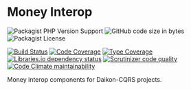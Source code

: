# Money Interop

![Packagist PHP Version Support](https://img.shields.io/packagist/php-v/daikon/money-interop)
![GitHub code size in bytes](https://img.shields.io/github/languages/code-size/daikon-cqrs/money-interop)
![Packagist License](https://img.shields.io/packagist/l/daikon/money-interop)

[![Build Status](https://travis-ci.com/daikon-cqrs/money-interop.svg?branch=master)](https://travis-ci.com/daikon-cqrs/money-interop)
[![Code Coverage](https://img.shields.io/codecov/c/github/daikon-cqrs/money-interop)](https://codecov.io/gh/daikon-cqrs/money-interop)
[![Type Coverage](https://shepherd.dev/github/daikon-cqrs/money-interop/coverage.svg)](https://shepherd.dev/github/daikon-cqrs/money-interop)
[![Libraries.io dependency status](https://img.shields.io/librariesio/github/daikon-cqrs/money-interop)](https://libraries.io/github/daikon-cqrs/money-interop)
[![Scrutinizer code quality](https://img.shields.io/scrutinizer/quality/g/daikon-cqrs/money-interop/master)](https://scrutinizer-ci.com/g/daikon-cqrs/money-interop/?branch=master)
[![Code Climate maintainability](https://img.shields.io/codeclimate/maintainability/daikon-cqrs/money-interop)](https://codeclimate.com/github/daikon-cqrs/money-interop/maintainability)

Money interop components for Daikon-CQRS projects.
